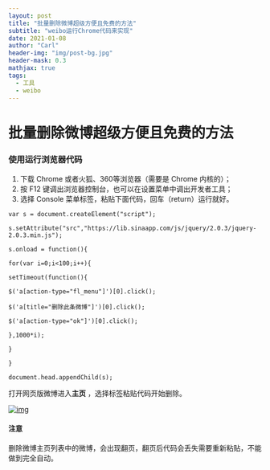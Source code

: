 ```yaml
---
layout: post
title: "批量删除微博超级方便且免费的方法"
subtitle: "weibo运行Chrome代码来实现"
date: 2021-01-08
author: "Carl"
header-img: "img/post-bg.jpg"
header-mask: 0.3
mathjax: true
tags: 
  - 工具
  - weibo
---
```



# 批量删除微博超级方便且免费的方法

### 使用运行浏览器代码

1. 下载 Chrome 或者火狐、360等浏览器（需要是 Chrome 内核的）；
2. 按 F12 键调出浏览器控制台，也可以在设置菜单中调出开发者工具；
3. 选择 Console 菜单标签，粘贴下面代码，回车（return）运行就好。

```
var s = document.createElement("script");

s.setAttribute("src","https://lib.sinaapp.com/js/jquery/2.0.3/jquery-2.0.3.min.js");

s.onload = function(){

for(var i=0;i<100;i++){

setTimeout(function(){

$('a[action-type="fl_menu"]')[0].click();

$('a[title="删除此条微博"]')[0].click();

$('a[action-type="ok"]')[0].click();

},1000*i);

}

}

document.head.appendChild(s);
```

打开网页版微博进入**主页** ，选择标签粘贴代码开始删除。

[![img](https://github-blog-carl.oss-cn-hangzhou.aliyuncs.com/2019-05-200.09.10.png)](https://github-blog-carl.oss-cn-hangzhou.aliyuncs.com/2019-05-200.09.10.png)

#### 注意

删除微博主页列表中的微博，会出现翻页，翻页后代码会丢失需要重新粘贴，不能做到完全自动。
